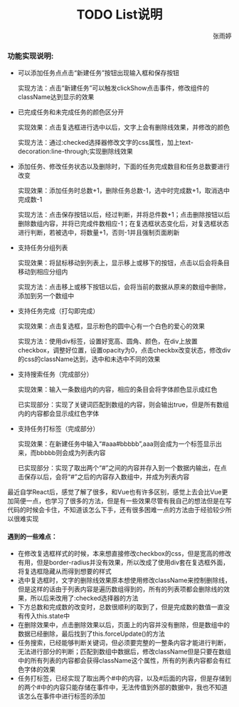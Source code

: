 <h1 align="center">TODO List说明</h1>
<p align="right">张雨婷</p>
<h3>功能实现说明:</h3>
<ul>
  <li>可以添加任务点点击“新建任务”按钮出现输入框和保存按钮
    <p>实现方法：点击“新建任务”可以触发clickShow点击事件，修改组件的className达到显示的效果</p>
  </li>
  <li>已完成任务和未完成任务的颜色区分开
    <p>实现效果：点击复选框进行选中以后，文字上会有删除线效果，并修改的颜色</p>
    <p>实现方法：通过:checked选择器修改文字的css属性，加上text-decoration:line-through;实现删除线效果</p>
  </li>
  <li>添加任务、修改任务状态以及删除时，下面的任务完成数目和任务总数要进行改变
    <p>实现效果：添加任务时总数+1，删除任务总数-1，选中时完成数+1，取消选中完成数-1</p>
    <p>实现方法：点击保存按钮以后，经过判断，并将总件数+1；点击删除按钮以后删除数组内容，并将已完成件数相应-1；在复选框状态变化后，对复选框状态进行判断，若被选中，将数量+1，否则-1并且强制页面刷新</p>
  </li>
  <li>支持任务分组列表
    <p>实现效果：将鼠标移动到列表上，显示移上或移下的按钮，点击以后会将条目移动到相应分组内</p>
    <p>实现方法：点击移上或移下按钮以后，会将当前的数据从原来的数组中删除，添加到另一个数组中</p>
  </li>
  <li>支持任务完成（打勾即完成）
    <p>实现效果：点击复选框，显示粉色的圆中心有一个白色的爱心的效果</p>
    <p>实现方法：使用div标签，设置好宽高、圆角、颜色，在div上放置checkbox，调整好位置，设置opacity为0，点击checkbx改变状态，修改div的css的className达到，选中和未选中不同的效果</p>
  </li>
  <li>支持搜索任务（完成部分）
    <p>实现效果：输入一条数组内的内容，相应的条目会将字体颜色显示成红色</p>
    <p>已实现部分：实现了关键词匹配到数组的内容，则会输出true，但是所有数组内的内容都会显示成红色字体</p>
  </li>
  <li>支持任务打标签（完成部分）
    <p>实现效果：在新建任务中输入“#aaa#bbbbb”,aaa则会成为一个标签显示出来，而bbbbb则会成为列表内容</p>
    <p>已实现部分：实现了取出两个“#”之间的内容并存入到一个数据内输出，在点击保存以后，会将“#”之后的内容存入数组中，并成为列表内容</p>
  </li>
</ul>
<p>最近自学React后，感觉了解了很多，和Vue也有许多区别，感觉上去会比Vue更加简便一点，也学习了很多的方法，但是有一些效果尽管有我自己的想法但是在写代码的时候会卡住，不知道该怎么下手，还有很多困难一点的方法由于经验较少所以很难实现</p>
<h4>遇到的一些难点：</h4>
<ul>
  <li>在修改复选框样式的时候，本来想直接修改checkbox的css，但是宽高的修改有用，但是border-radius并没有效果，所以改成了使用div套在复选框外面，将复选框隐藏从而得到想要的样式</li>
  <li>选中复选框时，文字的删除线效果原本想使用修改className来控制删除线，但是这样的话由于列表内容是遍历数组得到的，所有的列表项都会删除线的效果，所以后来改用了:checked选择器的方法</li>
  <li>下方总数和完成数的改变时，总数很顺利的取到了，但是完成数的数值一直没有传入this.state中</li>
  <li>在删除效果中，点击删除效果以后，页面上的内容并没有删除，但是数组中的数据已经删除，最后找到了this.forceUpdate()的方法</li>
  <li>任务搜索，已经能够判断关键词，但必须要完整的一整条内容才能进行判断，无法进行部分的判断；匹配到数组中数据后，修改className但是只要在数组中的所有列表的内容都会获得className这个属性，所有的列表内容都会有红色字体的效果</li>
  <li>任务打标签，已经实现了取出两个#中的内容，以及#后面的内容，但是存储到的两个#中的内容只能存储在事件中，无法传值到外部的数据中，我也不知道该怎么在事件中进行标签的添加</li>
</ul>
